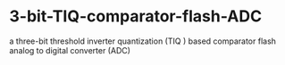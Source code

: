 # 3-bit-TIQ-comparator-flash-ADC
a three-bit threshold inverter quantization (TIQ ) based comparator flash analog to digital converter (ADC)
